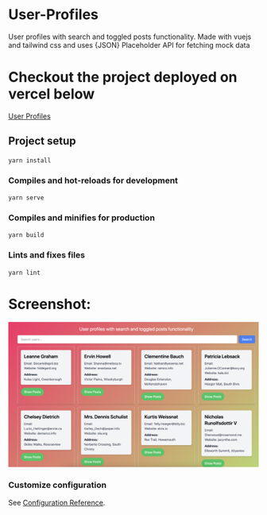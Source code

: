 # User-Profiles

User profiles with search and toggled posts functionality.
Made with vuejs and tailwind css and uses {JSON} Placeholder API for fetching mock data

# Checkout the project deployed on vercel below

[User Profiles](https://user-profiles-with-posts-jre0nk71b.vercel.app/)

## Project setup

```
yarn install
```

### Compiles and hot-reloads for development

```
yarn serve
```

### Compiles and minifies for production

```
yarn build
```

### Lints and fixes files

```
yarn lint
```

# Screenshot:

![user-profiles](user-profiles.png)

### Customize configuration

See [Configuration Reference](https://cli.vuejs.org/config/).

